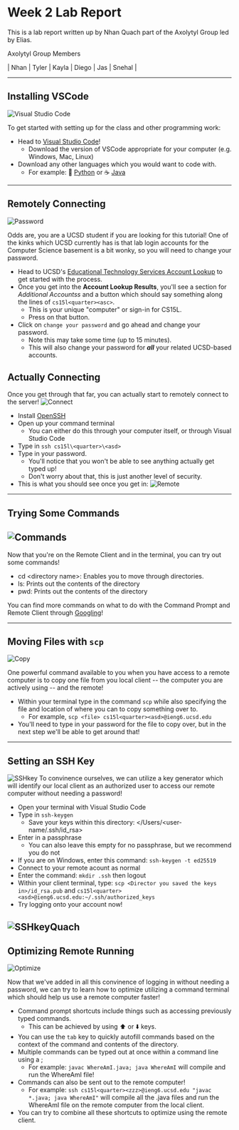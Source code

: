 # **Week 2 Lab Report**

This is a lab report written up by Nhan Quach part of the Axolytyl Group led by Elias.

Axolytyl Group Members

| Nhan | Tyler | Kayla | Diego | Jas | Snehal |

---
## Installing VSCode
![Visual Studio Code](VSCode.png)

To get started with setting up for the class and other programming work:
* Head to [Visual Studio Code](https://code.visualstudio.com/Download)!
    * Download the version of VSCode appropriate for your computer (e.g. Windows, Mac, Linux)
* Download any other languages which you would want to code with.
    * For example: :snake: [Python](https://www.python.org/downloads/) or :coffee: [Java](https://www.oracle.com/java/technologies/downloads/) 
---

## Remotely Connecting
![Password](PasswordChange.png)

Odds are, you are a UCSD student if you are looking for this tutorial! 
One of the kinks which UCSD currently has is that lab login accounts for the Computer Science basement is a bit wonky, so you will need to change your password.
* Head to UCSD's [Educational Technology Services Account Lookup](https://sdacs.ucsd.edu/~icc/index.php) to get started with the process.
* Once you get into the **Account Lookup Results**, you'll see a section for *Additional Accountss* and a button which should say something along the lines of `cs15l<quarter><asc>`. 
    * This is your unique "computer" or sign-in for CS15L.
    * Press on that button.
* Click on `change your password` and go ahead and change your password.
    * Note this may take some time (up to 15 minutes).
    * This will also change your password for ***all*** your related UCSD-based accounts.

## Actually Connecting

Once you get through that far, you can actually start to remotely connect to the server!
![Connect](Remote.png)
* Install [OpenSSH](https://sdacs.ucsd.edu/~icc/index.php)
* Open up your command terminal
    * You can either do this through your computer itself, or through Visual Studio Code 
* Type in `ssh cs15l\<quarter>\<asd>`
* Type in your password.
    * You'll notice that you won't be able to see anything actually get typed up!
    * Don't worry about that, this is just another level of security.
* This is what you should see once you get in:
![Remote](RemoteConnect.png)

---
## Trying Some Commands
![Commands](Commands.png)
---
Now that you're on the Remote Client and in the terminal, you can try out some commands!
* cd \<directory name>: Enables you to move through directories.
* ls: Prints out the contents of the directory
* pwd: Prints out the contents of the directory

You can find more commands on what to do with the Command Prompt and Remote Client through [Googling](https://www.thomas-krenn.com/en/wiki/Cmd_commands_under_Windows)!

---
## Moving Files with `scp`
![Copy](Copy.png)

One powerful command available to you when you have access to a remote computer is to copy one file from you local client -- the computer you are actively using -- and the remote!
* Within your terminal type in the command `scp` while also specifying the file and location of where you can to copy something over to.
    * For example, `scp <file> cs15l<quarter><asd>@ieng6.ucsd.edu`
* You'll need to type in your password for the file to copy over, but in the next step we'll be able to get around that!



---
## Setting an SSH Key
![SSHkey](SSHKey.png)
To convinence ourselves, we can utilize a key generator which will identify our local client as an authorized user to access our remote computer without needing a password! 
* Open your terminal with Visual Studio Code
* Type in `ssh-keygen`
    * Save your keys within this directory: </Users/<user-name/.ssh/id_rsa>
* Enter in a passphrase
    * You can also leave this empty for no passphrase, but we recommend you do not 
* If you are on Windows, enter this command: `ssh-keygen -t ed25519` 
* Connect to your remote acount as normal
* Enter the command: `mkdir .ssh` then logout
* Within your client terminal, type: `scp <Director you saved the keys in>/id_rsa.pub` and `cs15l<quarter><asd>@ieng6.ucsd.edu:~/.ssh/authorized_keys` 
* Try logging onto your account now! 

![SSHkeyQuach](Login.png)
---
## Optimizing Remote Running
![Optimize](Fast.png)

Now that we've added in all this convinence of logging in without needing a password, we can try to learn how to optimize utilizing a command terminal which should help us use a remote computer faster! 
* Command prompt shortcuts include things such as accessing previously typed commands.
    * This can be achieved by using ⬆️ or ⬇️ keys.
* You can use the `tab` key to quickly autofill commands based on the context of the command and contents of the directory.
* Multiple commands can be typed out at once within a command line using a ;
    * For example: `javac WhereAmI.java; java WhereAmI` will compile and run the WhereAmI file!
* Commands can also be sent out to the remote computer! 
    * For example: `ssh cs15l<quarter><zzz>@ieng6.ucsd.edu "javac *.java; java WhereAmI"` will compile all the .java files and run the WhereAmI file on the remote computer from the local client.
* You can try to combine all these shortcuts to optimize using the remote client. 
